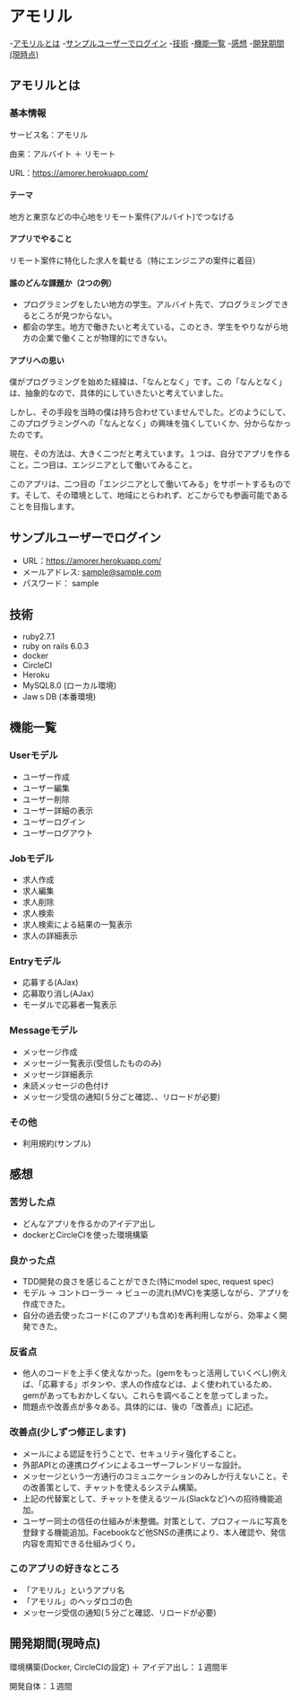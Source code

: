 # アモリル
-[アモリルとは](#アモリルとは)
-[サンプルユーザーでログイン](#サンプルユーザーでログイン)
-[技術](#技術)
-[機能一覧](#機能一覧)
-[感想](#感想)
-[開発期間(現時点)](#開発期間(現時点))

## アモリルとは
### 基本情報
サービス名：アモリル

由来：アルバイト ＋ リモート

URL：https://amorer.herokuapp.com/

#### テーマ
地方と東京などの中心地をリモート案件(アルバイト)でつなげる

#### アプリでやること
リモート案件に特化した求人を載せる（特にエンジニアの案件に着目）

#### 誰のどんな課題か（2つの例）
* プログラミングをしたい地方の学生。アルバイト先で、プログラミングできるところが見つからない。
* 都会の学生。地方で働きたいと考えている。このとき、学生をやりながら地方の企業で働くことが物理的にできない。

#### アプリへの思い
僕がプログラミングを始めた経緯は、「なんとなく」です。この「なんとなく」は、抽象的なので、具体的にしていきたいと考えていました。

しかし、その手段を当時の僕は持ち合わせていませんでした。どのようにして、このプログラミングへの「なんとなく」の興味を強くしていくか、分からなかったのです。

現在、その方法は、大きく二つだと考えています。１つは、自分でアプリを作ること。二つ目は、エンジニアとして働いてみること。

このアプリは、二つ目の「エンジニアとして働いてみる」をサポートするものです。そして、その環境として、地域にとらわれず、どこからでも参画可能であることを目指します。

## サンプルユーザーでログイン
* URL：https://amorer.herokuapp.com/
* メールアドレス: sample@sample.com
* パスワード： sample

## 技術
* ruby2.7.1
* ruby on rails 6.0.3
* docker
* CircleCI
* Heroku
* MySQL8.0 (ローカル環境)
* JawｓDB (本番環境)

## 機能一覧
### Userモデル
* ユーザー作成
* ユーザー編集
* ユーザー削除
* ユーザー詳細の表示
* ユーザーログイン
* ユーザーログアウト

### Jobモデル
* 求人作成
* 求人編集
* 求人削除
* 求人検索
* 求人検索による結果の一覧表示
* 求人の詳細表示

### Entryモデル
* 応募する(AJax)
* 応募取り消し(AJax)
* モーダルで応募者一覧表示

### Messageモデル
* メッセージ作成
* メッセージ一覧表示(受信したもののみ)
* メッセージ詳細表示
* 未読メッセージの色付け
* メッセージ受信の通知(５分ごと確認、、リロードが必要)

### その他
* 利用規約(サンプル)

## 感想
### 苦労した点
* どんなアプリを作るかのアイデア出し
* dockerとCircleCIを使った環境構築

### 良かった点
* TDD開発の良さを感じることができた(特にmodel spec, request spec)
* モデル → コントローラー → ビューの流れ(MVC)を実感しながら、アプリを作成できた。
* 自分の過去使ったコード(このアプリも含め)を再利用しながら、効率よく開発できた。

### 反省点
* 他人のコードを上手く使えなかった。(gemをもっと活用していくべし)例えば、「応募する」ボタンや、求人の作成などは、よく使われているため、gemがあってもおかしくない。これらを調べることを怠ってしまった。
* 問題点や改善点が多々ある。具体的には、後の「改善点」に記述。

### 改善点(少しずつ修正します)
* メールによる認証を行うことで、セキュリティ強化すること。
* 外部APIとの連携ログインによるユーザーフレンドリーな設計。
* メッセージという一方通行のコミュニケーションのみしか行えないこと。その改善策として、チャットを使えるシステム構築。
* 上記の代替案として、チャットを使えるツール(Slackなど)への招待機能追加。
* ユーザー同士の信任の仕組みが未整備。対策として、プロフィールに写真を登録する機能追加。Facebookなど他SNSの連携により、本人確認や、発信内容を周知できる仕組みづくり。

### このアプリの好きなところ
* 「アモリル」というアプリ名
* 「アモリル」のヘッダロゴの色
* メッセージ受信の通知(５分ごと確認、リロードが必要)

## 開発期間(現時点)
環境構築(Docker, CircleCIの設定) ＋ アイデア出し：１週間半

開発自体：１週間

